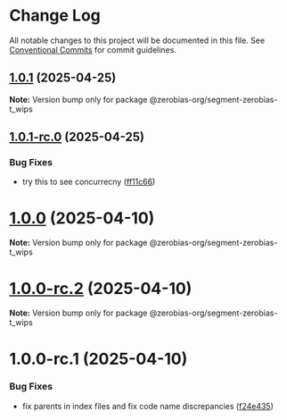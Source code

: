 # Change Log

All notable changes to this project will be documented in this file.
See [Conventional Commits](https://conventionalcommits.org) for commit guidelines.

## [1.0.1](https://github.com/zerobias-org/segment/compare/@zerobias-org/segment-zerobias-t_wips@1.0.1-rc.0...@zerobias-org/segment-zerobias-t_wips@1.0.1) (2025-04-25)

**Note:** Version bump only for package @zerobias-org/segment-zerobias-t_wips





## [1.0.1-rc.0](https://github.com/zerobias-org/segment/compare/@zerobias-org/segment-zerobias-t_wips@1.0.0...@zerobias-org/segment-zerobias-t_wips@1.0.1-rc.0) (2025-04-25)


### Bug Fixes

* try this to see concurrecny ([ff11c66](https://github.com/zerobias-org/segment/commit/ff11c66d67cb9f185098fd640d4139178d29ae22))





# [1.0.0](https://github.com/zerobias-org/segment/compare/@zerobias-org/segment-zerobias-t_wips@1.0.0-rc.2...@zerobias-org/segment-zerobias-t_wips@1.0.0) (2025-04-10)

**Note:** Version bump only for package @zerobias-org/segment-zerobias-t_wips





# [1.0.0-rc.2](https://github.com/zerobias-org/segment/compare/@zerobias-org/segment-zerobias-t_wips@1.0.0-rc.1...@zerobias-org/segment-zerobias-t_wips@1.0.0-rc.2) (2025-04-10)

**Note:** Version bump only for package @zerobias-org/segment-zerobias-t_wips





# 1.0.0-rc.1 (2025-04-10)


### Bug Fixes

* fix parents in index files and fix code name discrepancies ([f24e435](https://github.com/zerobias-org/segment/commit/f24e4352453caaa05074cc6bb66ee8ed21a4f11d))
